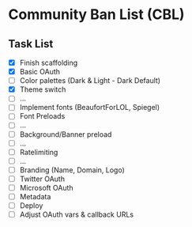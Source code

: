 # Community Ban List (CBL)

## Task List

- [x] Finish scaffolding
- [x] Basic OAuth
- [ ] Color palettes (Dark & Light - Dark Default)
- [x] Theme switch
- [ ] ...
- [ ] Implement fonts (BeaufortForLOL, Spiegel)
- [ ] Font Preloads
- [ ] ...
- [ ] Background/Banner preload
- [ ] ...
- [ ] Ratelimiting
- [ ] ...
- [ ] Branding (Name, Domain, Logo)
- [ ] Twitter OAuth
- [ ] Microsoft OAuth
- [ ] Metadata
- [ ] Deploy
- [ ] Adjust OAuth vars & callback URLs
